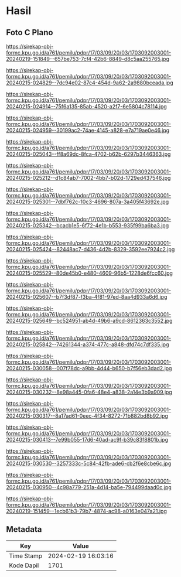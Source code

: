 # Hasil

## Foto C Plano

https://sirekap-obj-formc.kpu.go.id/a761/pemilu/pdpr/17/03/09/20/03/1703092003001-20240219-151849--657be753-7cf4-42b6-8849-d8c5aa255765.jpg

https://sirekap-obj-formc.kpu.go.id/a761/pemilu/pdpr/17/03/09/20/03/1703092003001-20240215-024829--7dc94e02-87c4-454d-9a62-2a9880bceada.jpg

https://sirekap-obj-formc.kpu.go.id/a761/pemilu/pdpr/17/03/09/20/03/1703092003001-20240215-024914--75f6a135-85ab-4520-a2f7-6e5804c78114.jpg

https://sirekap-obj-formc.kpu.go.id/a761/pemilu/pdpr/17/03/09/20/03/1703092003001-20240215-024959--30199ac2-74ae-4145-a828-e7a719ae0e46.jpg

https://sirekap-obj-formc.kpu.go.id/a761/pemilu/pdpr/17/03/09/20/03/1703092003001-20240215-025043--ff8a69dc-8fca-4702-b62b-6297b3446363.jpg

https://sirekap-obj-formc.kpu.go.id/a761/pemilu/pdpr/17/03/09/20/03/1703092003001-20240215-025212--d1c84ab7-7002-4bb7-b02d-1729ed437546.jpg

https://sirekap-obj-formc.kpu.go.id/a761/pemilu/pdpr/17/03/09/20/03/1703092003001-20240215-025301--7dbf762c-10c3-4696-807a-3a405f43692e.jpg

https://sirekap-obj-formc.kpu.go.id/a761/pemilu/pdpr/17/03/09/20/03/1703092003001-20240215-025342--bcacb1e5-6f72-4e1b-b553-935f99ba6ba3.jpg

https://sirekap-obj-formc.kpu.go.id/a761/pemilu/pdpr/17/03/09/20/03/1703092003001-20240215-025424--82448ac7-d436-4d2b-8329-3592ee7924c2.jpg

https://sirekap-obj-formc.kpu.go.id/a761/pemilu/pdpr/17/03/09/20/03/1703092003001-20240215-025529--80de45b0-e480-4609-96b5-1228de6fcc60.jpg

https://sirekap-obj-formc.kpu.go.id/a761/pemilu/pdpr/17/03/09/20/03/1703092003001-20240215-025607--b7f3df87-f3ba-4f81-97ed-8aa4d933a6d6.jpg

https://sirekap-obj-formc.kpu.go.id/a761/pemilu/pdpr/17/03/09/20/03/1703092003001-20240215-025649--bc524951-ab4d-49b6-a9cd-8612363c3552.jpg

https://sirekap-obj-formc.kpu.go.id/a761/pemilu/pdpr/17/03/09/20/03/1703092003001-20240215-025842--74261344-a374-477c-a848-dfd74c7df335.jpg

https://sirekap-obj-formc.kpu.go.id/a761/pemilu/pdpr/17/03/09/20/03/1703092003001-20240215-030058--007f78dc-a9bb-4d44-b650-b7f56eb3dad2.jpg

https://sirekap-obj-formc.kpu.go.id/a761/pemilu/pdpr/17/03/09/20/03/1703092003001-20240215-030232--8e98a445-0fa6-48e4-a838-2a14e3b9a909.jpg

https://sirekap-obj-formc.kpu.go.id/a761/pemilu/pdpr/17/03/09/20/03/1703092003001-20240215-030317--8a17ad61-0eec-4f34-8272-71b882bd8b92.jpg

https://sirekap-obj-formc.kpu.go.id/a761/pemilu/pdpr/17/03/09/20/03/1703092003001-20240215-030413--7e99b055-17d6-40ad-ac9f-b39c83f8801b.jpg

https://sirekap-obj-formc.kpu.go.id/a761/pemilu/pdpr/17/03/09/20/03/1703092003001-20240215-030530--3257333c-5c84-42fb-ade6-cb2f6e8cbe6c.jpg

https://sirekap-obj-formc.kpu.go.id/a761/pemilu/pdpr/17/03/09/20/03/1703092003001-20240215-030950--4c98a779-251a-4d14-ba5e-794499daad0c.jpg

https://sirekap-obj-formc.kpu.go.id/a761/pemilu/pdpr/17/03/09/20/03/1703092003001-20240219-151459--1ecb61b3-79b7-4874-ac98-a0163e047a21.jpg


## Metadata

| Key        | Value               |
| ---------- | ------------------- |
| Time Stamp | 2024-02-19 16:03:16 |
| Kode Dapil | 1701                |



